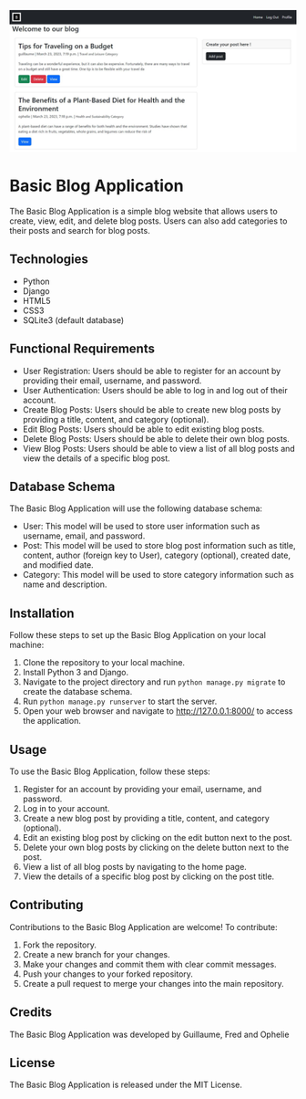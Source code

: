 ![Design preview for the mini blog project](./assets/blogitix.JPG)

<body>
  <h1>Basic Blog Application</h1>
  <p>The Basic Blog Application is a simple blog website that allows users to create, view, edit, and delete blog posts. Users can also add categories to their posts and search for blog posts.</p>
  <h2>Technologies</h2>
  <ul>
    <li>Python</li>
    <li>Django</li>
    <li>HTML5</li>
    <li>CSS3</li>
    <li>SQLite3 (default database)</li>
  </ul>
  <h2>Functional Requirements</h2>
  <ul>
    <li>User Registration: Users should be able to register for an account by providing their email, username, and password.</li>
    <li>User Authentication: Users should be able to log in and log out of their account.</li>
    <li>Create Blog Posts: Users should be able to create new blog posts by providing a title, content, and category (optional).</li>
    <li>Edit Blog Posts: Users should be able to edit existing blog posts.</li>
    <li>Delete Blog Posts: Users should be able to delete their own blog posts.</li>
    <li>View Blog Posts: Users should be able to view a list of all blog posts and view the details of a specific blog post.</li>
  </ul>
  <h2>Database Schema</h2>
  <p>The Basic Blog Application will use the following database schema:</p>
  <ul>
    <li>User: This model will be used to store user information such as username, email, and password.</li>
    <li>Post: This model will be used to store blog post information such as title, content, author (foreign key to User), category (optional), created date, and modified date.</li>
    <li>Category: This model will be used to store category information such as name and description.</li>
  </ul>
  <h2>Installation</h2>
  <p>Follow these steps to set up the Basic Blog Application on your local machine:</p>
  <ol>
    <li>Clone the repository to your local machine.</li>
    <li>Install Python 3 and Django.</li>
    <li>Navigate to the project directory and run <code>python manage.py migrate</code> to create the database schema. </li>
    <li>Run <code>python manage.py runserver</code> to start the server. </li>
    <li>Open your web browser and navigate to <a href="http://127.0.0.1:8000/">http://127.0.0.1:8000/</a> to access the application. </li>
  </ol>
  <h2>Usage</h2>
  <p>To use the Basic Blog Application, follow these steps:</p>
  <ol>
    <li>Register for an account by providing your email, username, and password.</li>
    <li>Log in to your account.</li>
    <li>Create a new blog post by providing a title, content, and category (optional).</li>
    <li>Edit an existing blog post by clicking on the edit button next to the post.</li>
    <li>Delete your own blog posts by clicking on the delete button next to the post.</li>
    <li>View a list of all blog posts by navigating to the home page.</li>
    <li>View the details of a specific blog post by clicking on the post title.</li>
  </ol>
  <h2>Contributing</h2>
  <p>Contributions to the Basic Blog Application are welcome! To contribute:</p>
  <ol>
    <li>Fork the repository.</li>
    <li>Create a new branch for your changes.</li>
    <li>Make your changes and commit them with clear commit messages.</li>
    <li>Push your changes to your forked repository.</li>
    <li>Create a pull request to merge your changes into the main repository.</li>
  </ol>
  <h2>Credits</h2>
  <p>The Basic Blog Application was developed by Guillaume, Fred and Ophelie</p>
  <h2>License</h2>
  <p>The Basic Blog Application is released under the MIT License.</p>
</body>
</html>
